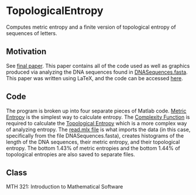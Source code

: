 # TopologicalEntropy
Computes metric entropy and a finite version of topological entropy of sequences of letters. 

## Motivation
See [final paper](https://github.com/megan-lynn-tucker/TopologicalEntropy/blob/master/Topological%20Entropy.pdf). This paper contains all of the code used as well as graphics produced via analyzing the DNA sequences found in [DNASequences.fasta](https://github.com/megan-lynn-tucker/TopologicalEntropy/blob/master/DNASequences.fasta). This paper was written using LaTeX, and the code can be accessed [here](https://github.com/megan-lynn-tucker/TopologicalEntropy/blob/master/Topological%20Entropy.tex).

## Code
The program is broken up into four separate pieces of Matlab code.
[Metric Entropy](https://github.com/megan-lynn-tucker/TopologicalEntropy/blob/master/MetricEntropy.m) is the simplest way to calculate entropy. 
The [Complexity Function](https://github.com/megan-lynn-tucker/TopologicalEntropy/blob/master/ComplexityFunction.m) is required to calculate the [Topological Entropy](https://github.com/megan-lynn-tucker/TopologicalEntropy/blob/master/TopologicalEntropy.m) which is a more complex way of analyzing entropy. 
The [read.mlx file](https://github.com/megan-lynn-tucker/TopologicalEntropy/blob/master/Read.mlx) is what imports the data (in this case, specifically from the file DNASequences.fasta), creates histograms of the length of the DNA sequences, their metric entropy, and their topological entropy.
The bottom 1.43% of metric entropies and the bottom 1.44% of topological entropies are also saved to separate files.

## Class
MTH 321: Introduction to Mathematical Software
